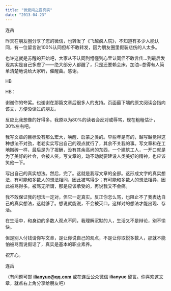 ```yaml
---
title: "微爱问之要真实"
date: "2013-04-23"
---
```


连岳

昨天在朋友圈分享了您的微信，也转发了《飞越疯人院》，不知道有多少人能认同，有一位留言说100%认同但却不敢转发，因为朋友圈里假装悲伤的人太多。

也许这就是苏醒的开始吧，大家从不认同到懵懂到心里认同但不敢言传…到最后发现其实是自己多虑了——绝大部分人都醒了，只是还要赖会床。加油~总得有人简单清楚地说给大家听，催醒曲。感谢。

HB

HB：

谢谢你的夸奖。也谢谢在那篇文章后很多人的支持。页面最下端的原文阅读会指向该文，方便没读过的朋友。

反应比我想像的好得多。我原以为80%的读者会反对或辱骂，现在粗粗估计，30%左右吧。

我写文章的目标没有那么宏大，唤醒、启蒙之类的。早些年是有的，越写越觉得这种想法不对劲，老老实实写出自己的观点就行了，其余不关我的事。写文章和在工地搬砖一样，最后是为了报酬，没有其余高尚的东西，一个建筑工人，一开口就是为了美好的社会，会被人笑，写文章的，动不动就要建设人类美好的精神，也应该笑他一下。

写出自己的真实想法。然后，完了。这就是我写文章的全部。这形成文字的真实想法，有可能和多数人的想法相同，因此被骂得少；有可能和多数人的想法相异，因此被骂得多。被骂无所谓，那是应该承受的，再说我又不会痛。

我不敢保证我的想法一定对，但它一定真实。反正你怎么骂，也阻止不了我表达自己的真实想法，这就够了。想说就能说，不会被灭口，这样对的想法才能出现、存活。

在生活中，和身边的多数人观点不同，我理解沉默的人，生活又不是辩论，别不愉快。

但是别人付钱请你写文章，是让你说自己的观点，不是让你取悦多数人，那就不能怕被骂而说假话了，真实是基本的职业素养。

祝开心。

连岳

（有问题可邮 **ilianyue@qq.com** 或在连岳公众微信 **ilianyue** 留言。你喜欢这文章，就点右上角分享给朋友吧）
